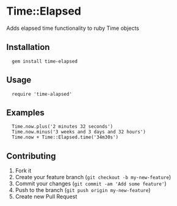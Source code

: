 # Time::Elapsed

Adds elapsed time functionality to ruby Time objects

## Installation
``` 
  gem install time-elapsed
```
## Usage
```
  require 'time-alapsed'
```
##  Examples
```
  Time.now.plus('2 minutes 32 seconds')
  Time.now.minus('3 weeks and 3 days and 32 hours')
  Time.now + Time::Elapsed.time('34m30s')
```
## Contributing

1. Fork it
2. Create your feature branch (`git checkout -b my-new-feature`)
3. Commit your changes (`git commit -am 'Add some feature'`)
4. Push to the branch (`git push origin my-new-feature`)
5. Create new Pull Request
